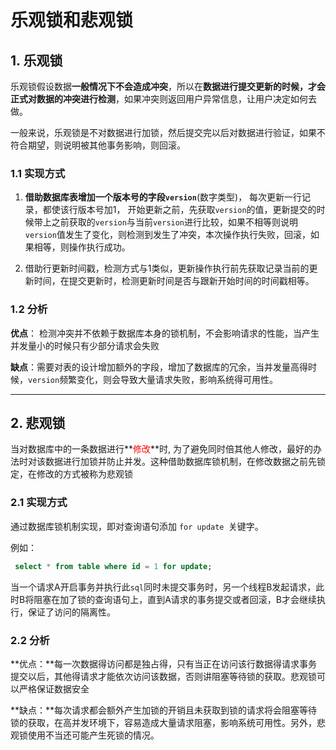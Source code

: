 # 乐观锁和悲观锁

## 1. 乐观锁

乐观锁假设数据**一般情况下不会造成冲突**，所以在**数据进行提交更新的时候，才会正式对数据的冲突进行检测**，如果冲突则返回用户异常信息，让用户决定如何去做。

一般来说，乐观锁是不对数据进行加锁，然后提交完以后对数据进行验证，如果不符合期望，则说明被其他事务影响，则回滚。

### 1.1 实现方式

1. **借助数据库表增加一个版本号的字段`version`**(数字类型)， 每次更新一行记录，都使该行版本号加1， 开始更新之前，先获取`version`的值，更新提交的时候带上之前获取的`version`与当前`version`进行比较，如果不相等则说明`version`值发生了变化，则检测到发生了冲突，本次操作执行失败，回滚，如果相等，则操作执行成功。

2. 借助行更新时间戳，检测方式与1类似，更新操作执行前先获取记录当前的更新时间，在提交更新时，检测更新时间是否与跟新开始时间的时间戳相等。

### 1.2 分析

**优点**： 检测冲突并不依赖于数据库本身的锁机制，不会影响请求的性能，当产生并发量小的时候只有少部分请求会失败

**缺点**：需要对表的设计增加额外的字段，增加了数据库的冗余，当并发量高得时候，`version`频繁变化，则会导致大量请求失败，影响系统得可用性。

-----------------------------------------------

## 2. 悲观锁

当对数据库中的一条数据进行**<font color='red'>修改</font>**时, 为了避免同时倍其他人修改，最好的办法时对该数据进行加锁并防止并发。这种借助数据库锁机制，在修改数据之前先锁定，在修改的方式被称为悲观锁

### 2.1 实现方式

通过数据库锁机制实现，即对查询语句添加 `for update `关键字。

例如：

```sql
 select * from table where id = 1 for update;
```

当一个请求A开启事务并执行此`sql`同时未提交事务时，另一个线程B发起请求，此时B将阻塞在加了锁的查询语句上，直到A请求的事务提交或者回滚，B才会继续执行，保证了访问的隔离性。

### 2.2 分析

**优点：**每一次数据得访问都是独占得，只有当正在访问该行数据得请求事务提交以后，其他得请求才能依次访问该数据，否则讲阻塞等待锁的获取。悲观锁可以严格保证数据安全

**缺点：**每次请求都会额外产生加锁的开销且未获取到锁的请求将会阻塞等待锁的获取，在高并发环境下，容易造成大量请求阻塞，影响系统可用性。另外，悲观锁使用不当还可能产生死锁的情况。
